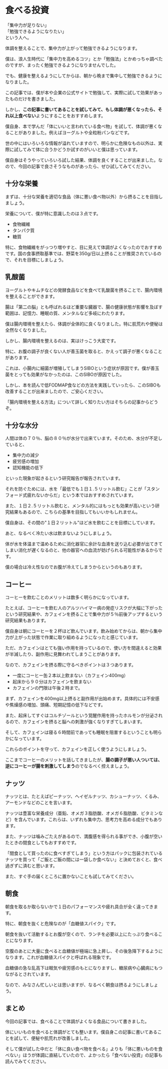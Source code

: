 # 食べる投資

「集中力が足りない」  
「勉強できるようになりたい」  
という人へ。

体調を整えることで、集中力が上がって勉強できるようになります。

僕は、浪人生時代に「集中力を高めるコツ」とか「勉強法」とかめっちゃ調べたのですが、まったく勉強できるようになりませんでした。

でも、健康を整えるようにしてからは、朝から晩まで集中して勉強できるようになりました。


この記事では、僕が本や企業の公式サイトで勉強して、実際に試して効果があったものだけを書きました。

しかし、**この記事に書いてあることを試してみて、もし体調が悪くなったら、それ以上食べない**ようにすることをおすすめします。




僕自身、本で学んだ「体にいいと言われている食べ物」を試して、体調が悪くなることがありました。例えばヨーグルトや全粒粉パンなどです。




世の中にはいろいろな情報が溢れていますので、明らかに危険なもの以外は、実際に試してみて体に合うかどうか試すのがいいと僕は思っています。




僕自身はそうやっていろいろ試した結果、体調を良くすることが出来ました。なので、今回の記事で良さそうなものがあったら、ぜひ試してみてください。

## 十分な栄養

まずは、十分な栄養を適切な食品（体に悪い食べ物以外）から摂ることを目指しましょう。

栄養について、僕が特に意識したのは３点です。

- 食物繊維
- タンパク質
- 糖質




特に、食物繊維をがっつり増やすと、目に見えて体調がよくなったのでおすすめです。国の食事摂取基準では、野菜を350g/日以上摂ることが推奨されているので、それを目標にしましょう。

## 乳酸菌

ヨーグルトやキムチなどの発酵食品などを食べて乳酸菌を摂ることで、腸内環境を整えることができます。




腸は「第二の脳」とも呼ばれるほど重要な臓器で、腸の健康状態が影響を及ぼす範囲は、記憶力、睡眠の質、メンタルなど多岐にわたります。




僕は腸内環境を整えたら、体調が全体的に良くなりました。特に肌荒れや便秘は全然なくなりました。




しかし、腸内環境を整えるのは、実はけっこう大変です。

特に、お腹の調子が良くない人が善玉菌を取ると、かえって調子が悪くなることがあります。




これは、小腸内に細菌が増殖してしまうSIBOという症状が原因です。僕が善玉菌をとっても効果がなかったのは、このSIBOが原因でした。

しかし、本を読んで低FODMAP食などの方法を実践していったら、このSIBOも改善することが出来ましたので、ご安心ください。




「腸内環境を整える方法」について詳しく知りたい方はそちらの記事からどうぞ。


## 十分な水分

人間は体の７０％、脳の８０％が水分で出来ています。そのため、水分が不足していると、

- 集中力の減少
- 疲労感の増加
- 認知機能の低下

といった現象が起きるという研究報告が報告されています。




それを防ぐためには、水を「最低でも１日１.５リットル飲む」ことが「スタンフォード式疲れないからだ」という本ではおすすめされています。




また、１日２.５リットル飲むと、メンタル的にはもっとも効果が高いという研究結果もあるので、こちらの基準を目指してもいいかもしれません。




僕自身は、その間の"１日２リットル"ほど水を飲むことを目標にしています。




あと、なるべく冷たい水は飲まないようにしましょう。

体が水を体温まで温めるために消化器官に余計な血液を送り込む必要が出てきてしまい消化が遅くなるのと、他の器官への血流が妨げられる可能性があるからです。

僕の場合は冷え性なのでお腹が冷えてしまうからというのもあります。


## コーヒー

コーヒーを飲むことのメリットは数多く明らかになっています。

たとえば、コーヒーを飲む人のアルツハイマー病の発症リスクが大幅に下がったという研究結果や、カフェインを摂ることで集中力が５％前後アップするという研究結果もあります。




僕自身は朝にコーヒーを２杯ほど飲んでいます。飲み始めてからは、朝から集中力が上がった状態で作業に取り組めるようになったと感じています。




ただ、カフェインはとても強い作用を持っているので、使い方を間違えると効果が半減したり、副作用に見舞われてしまうことがあります。




なので、カフェインを摂る際に守るべきポイントは３つあります。

- 一度にコーヒー缶２本以上飲まない（カフェイン400mg）
- 起床から９０分はカフェインを飲まない
- カフェインの門限は午後２時まで。




まず、カフェインを400mg以上摂ると副作用が出始めます。具体的には不安感や焦燥感の増加、頭痛、短期記憶の低下などです。

また、起床してすぐはコルチゾールという覚醒作用を持ったホルモンが分泌されるので、カフェインを摂ると脳への刺激が強くなりすぎてしまいます。

そして、カフェインは寝る６時間前であっても睡眠を阻害するということも明らかになっています。




これらのポイントを守って、カフェインを正しく使うようにしましょう。




ここまでコーヒーのメリットを話してきましたが、**腸の調子が悪い人ついては、逆にコーヒーが腸を刺激してしまう**のでなるべく控えましょう。




## ナッツ

ナッツとは、たとえばピーナッツ、ヘイゼルナッツ、カシューナッツ、くるみ、アーモンドなどのことを言います。




ナッツは豊富な栄養成分（亜鉛、オメガ３脂肪酸、オメガ６脂肪酸、ビタミンなど）を含んでいます。これらは、いずれも集中力、思考力を高める成分でもあります。




また、ナッツは噛みごたえがあるので、満腹感を得られる事ができ、小腹が空いたときの間食としてもおすすめです。




「間食として買ったのに食べすぎてしまう」という方はパックに包装されているナッツを買って「ご飯とご飯の間には一袋しか食べない」と決めておくと、食べ過ぎずに済むと思います。

また、すぐ手の届くところに置かないことも試してみてください。




## 朝食

朝食を取るか取らないかで１日のパフォーマンスや疲れ具合が全く違ってきます。




特に、朝食を抜くと危険なのが「血糖値スパイク」です。

朝食を抜いて活動するとお腹が空くので、ランチを必要以上にたっぷり食べることになります。  

空腹のあとに大量に食べると血糖値が極端に急上昇し、その後急降下するようになります。これが血糖値スパイクと呼ばれる現象です。




血糖値の急な乱高下は眠気や疲労感のもとになりますし、糖尿病や心臓病にもつながるとされています。




なので、みなさん忙しいとは思いますが、なるべく朝食は摂るようにしましょう。




## まとめ

今回の記事では、食べることで体調がよくなる食品について書きました。




体にいいものを食べると体調がとても整います。僕自身この記事に書いてあることを試して、便秘や肌荒れが改善しました。




そして僕が試した中だと「体に良い食べ物を食べる」よりも「体に悪いものを食べない」ほうが体調に直結していたので、よかったら「食べない投資」の記事も読んでみてください。
